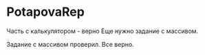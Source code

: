 # PotapovaRep
Часть с калькулятором - верно
Еще нужно задание с массивом.

Задание с массивом проверил. Все верно.
